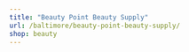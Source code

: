 ```yaml
---
title: "Beauty Point Beauty Supply"
url: /baltimore/beauty-point-beauty-supply/
shop: beauty
---
```


